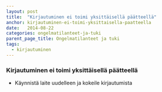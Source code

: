 ```yaml
---
layout: post
title:  "Kirjautuminen ei toimi yksittäisellä päätteellä"
anchor: kirjautuminen-ei-toimi-yksittaisella-paatteella
date:   2014-08-22
categories: ongelmatilanteet-ja-tuki
parent_page_title: Ongelmatilanteet ja tuki
tags:
  - kirjautuminen
---
```


### <a name="kirjautuminen-ei-toimi-yksittaisella-paatteella">Kirjautuminen ei toimi yksittäisellä päätteellä</a>
* Käynnistä laite uudelleen ja kokeile kirjautumista